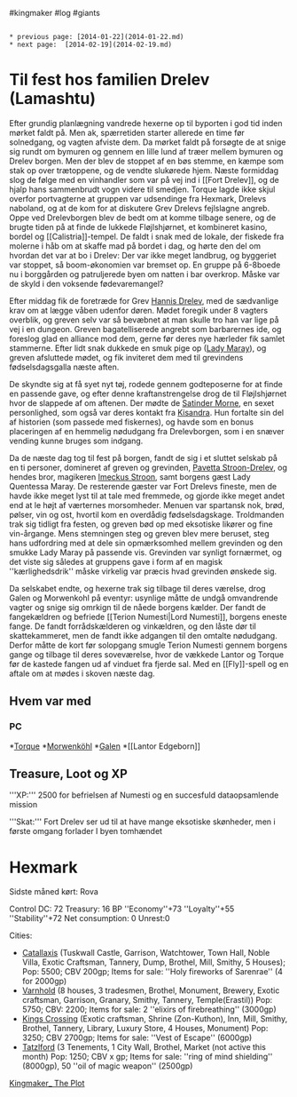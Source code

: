 #kingmaker #log #giants

```ad-info

* previous page: [2014-01-22](2014-01-22.md)
* next page:  [2014-02-19](2014-02-19.md) 
```

# Til fest hos familien Drelev (Lamashtu)  
 
Efter grundig planlægning vandrede hexerne op til byporten i god tid inden mørket faldt på. Men ak, spærretiden starter allerede en time før solnedgang, og vagten afviste dem. Da mørket faldt på forsøgte de at snige sig rundt om bymuren og gennem en lille lund af træer mellem bymuren og Drelev borgen. Men der blev de stoppet af en bøs stemme, en kæmpe som stak op over trætoppene, og de vendte slukørede hjem. Næste formiddag slog de følge med en vinhandler som var på vej ind i [[Fort Drelev]], og de hjalp hans sammenbrudt vogn videre til smedjen. Torque lagde ikke skjul overfor portvagterne at gruppen var udsendinge fra Hexmark, Drelevs naboland, og at de kom for at diskutere Grev Drelevs fejlslagne angreb. Oppe ved Drelevborgen blev de bedt om at komme tilbage senere, og de brugte tiden på at finde de lukkede Fløjlshjørnet, et kombineret kasino, bordel og [[Calistria]]-tempel. De faldt i snak med de lokale, der fiskede fra molerne i håb om at skaffe mad på bordet i dag, og hørte den del om hvordan det var at bo i Drelev: Der var ikke meget landbrug, og byggeriet var stoppet, så boom-økonomien var bremset op. En gruppe på 6-8boede nu i borggården og patruljerede byen om natten i bar overkrop. Måske var de skyld i den voksende fødevaremangel? 
Efter middag fik de foretræde for Grev [Hannis Drelev](Hannis%20Drelev.md), med de sædvanlige krav om at lægge våben udenfor døren. Mødet foregik under 8 vagters overblik, og greven selv var så bevæbnet at man skulle tro han var lige på vej i en dungeon. Greven bagatelliserede angrebt som barbarernes ide, og foreslog glad en alliance mod dem, gerne før deres nye hærleder fik samlet stammerne. Efter lidt snak dukkede en smuk pige op ([Lady Maray](Lady%20Maray.md)), og greven afsluttede mødet, og fik inviteret dem med til grevindens fødselsdagsgalla næste aften.
De skyndte sig at få syet nyt tøj, rodede gennem godteposerne for at finde en passende gave, og efter denne kraftanstrengelse drog de til Fløjlshjørnet hvor de slappede af om aftenen. Der mødte de [Satinder Morne](Satinder%20Morne.md), en sexet personlighed, som også var deres kontakt fra [Kisandra](Kisandra%20Numesti.md). Hun fortalte sin del af historien (som passede med fiskernes), og havde som en bonus placeringen af en hemmelig nødudgang fra Drelevborgen, som i en snæver vending kunne bruges som indgang.
Da de næste dag tog til fest på borgen, fandt de sig i et sluttet selskab på en ti personer, domineret af greven og grevinden, [Pavetta Stroon-Drelev](Pavetta%20Stroon-Drelev.md), og hendes bror, magikeren [Imeckus Stroon](Imeckus%20Stroon.md), samt borgens gæst Lady Quentessa Maray. De resterende gæster var Fort Drelevs fineste, men de havde ikke meget lyst til at tale med fremmede, og gjorde ikke meget andet end at le højt af værternes morsomheder. Menuen var spartansk nok, brød, pølser, vin og ost, hvortil kom en overdådig fødselsdagskage. Troldmanden trak sig tidligt fra festen, og greven bød op med eksotiske likører og fine vin-årgange. Mens stemningen steg og greven blev mere beruset, steg hans udfordring med at dele sin opmærksomhed mellem grevinden og den smukke Lady Maray på passende vis. Grevinden var synligt fornærmet, og det viste sig således at gruppens gave i form af en magisk ''kærlighedsdrik'' måske virkelig var præcis hvad grevinden ønskede sig.
Da selskabet endte, og hexerne trak sig tilbage til deres værelse, drog Galen og Morwenkohl på eventyr: usynlige måtte de undgå omvandrende vagter og snige sig omrkign til de nåede borgens kælder. Der fandt de fangekældren og befriede [[Terion Numesti|Lord Numesti]], borgens eneste fange. De fandt forrådskælderen og vinkældren, og den låste dør til skattekammeret, men de fandt ikke adgangen til den omtalte nødudgang. Derfor måtte de kort før solopgang smugle Terion Numesti gennem borgens gange og tilbage til deres soveværelse, hvor de vækkede Lantor og Torque før de kastede fangen ud af vinduet fra fjerde sal. Med en [[Fly]]-spell og en aftale om at mødes i skoven næste dag.
## Hvem var med 
### PC 
 
*[Torque](Torque%20Firebrand.md)
*[Morwenköhl](Morwenköhl.md)
*[Galen](Galen%20Jabir.md)
*[[Lantor Edgeborn]]
## Treasure, Loot og XP 
'''XP:''' 2500 for befrielsen af Numesti og en succesfuld dataopsamlende mission 
'''Skat:''' Fort Drelev ser ud til at have mange eksotiske skønheder, men i første omgang forlader I byen tomhændet
# Hexmark  
Sidste måned kørt: Rova
Control DC: 72 Treasury: 16 BP 
 ''Economy''+73 ''Loyalty''+55 ''Stability''+72
 Net consumption: 0 Unrest:0
Cities:
* [Catallaxis](Catallaxis.md) (Tuskwall Castle, Garrison, Watchtower, Town Hall, Noble Villa, Exotic Craftsman, Tannery, Dump, Brothel, Mill, Smithy, 5 Houses); Pop: 5500; CBV 200gp; Items for sale: ''Holy fireworks of Sarenrae'' (4 for 2000gp)
* [Varnhold](Varnhold.md) (8 houses, 3 tradesmen, Brothel, Monument, Brewery, Exotic craftsman, Garrison, Granary, Smithy, Tannery, Temple(Erastil)) Pop: 5750; CBV: 2200; Items for sale: 2 ''elixirs of firebreathing'' (3000gp)
* [Kings Crossing](Kings%20Crossing.md) (Exotic craftsman, Shrine (Zon-Kuthon), Inn, Mill, Smithy, Brothel, Tannery, Library, Luxury Store, 4 Houses, Monument) Pop: 3250; CBV 2700gp; Items for sale: ''Vest of Escape'' (6000gp)
* [Tatzlford](Tatzlford.md) (3 Tenements, 1 City Wall, Brothel, Market (not active this month) Pop: 1250; CBV x gp; Items for sale: ''ring of mind shielding'' (8000gp), 50 ''oil of magic weapon'' (2500gp)
[Kingmaker_ The Plot](Kingmaker_%20The%20Plot.md)
